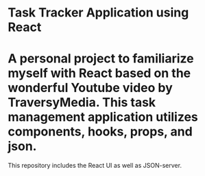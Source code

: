 # Task Tracker Application using React

<h1>A personal project to familiarize myself with React based on the wonderful Youtube video by TraversyMedia. This task management application utilizes components, hooks, props, and json.</h1>

This repository includes the React UI as well as JSON-server.
